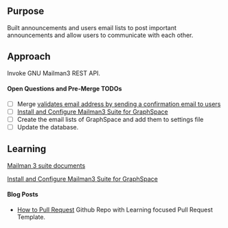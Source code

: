 ## Purpose
Built announcements and users email lists to post important announcements and allow users to communicate with each other. 

## Approach
Invoke GNU Mailman3 REST API. 

#### Open Questions and Pre-Merge TODOs
- [ ] Merge [validates email address by sending a confirmation email to users](https://github.com/Murali-group/GraphSpace/pull/368)
- [ ] [Install and Configure Mailman3 Suite for GraphSpace](https://github.com/Murali-group/GraphSpace/wiki/Install-and-Configure-Mailman3-Suite-for-GraphSpace-(Ubuntu-16.04,-PostgreSQL,-Apache2,-Postfix))
- [ ] Create the email lists of GraphSpace and add them to settings file
- [ ] Update the database.

## Learning
[Mailman 3 suite documents](http://docs.mailman3.org/en/latest/)

[Install and Configure Mailman3 Suite for GraphSpace](https://github.com/Murali-group/GraphSpace/wiki/Install-and-Configure-Mailman3-Suite-for-GraphSpace-(Ubuntu-16.04,-PostgreSQL,-Apache2,-Postfix))


#### Blog Posts
- [How to Pull Request](https://github.com/flexyford/pull-request) Github Repo with Learning focused Pull Request Template.
